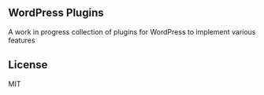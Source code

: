 ## WordPress Plugins

A work in progress collection of plugins for WordPress to implement various features

## License

MIT